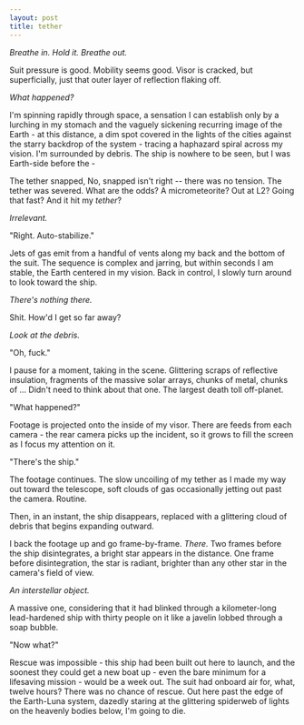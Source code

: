 ```yaml
---
layout: post
title: tether
---
```


*Breathe in. Hold it. Breathe out.*

Suit pressure is good. Mobility seems good. Visor is cracked, but superficially, just that outer layer of reflection flaking off.

*What happened?*

I'm spinning rapidly through space, a sensation I can establish only by a lurching in my stomach and the vaguely sickening recurring image of the Earth - at this distance, a dim spot covered in the lights of the cities against the starry backdrop of the system - tracing a haphazard spiral across my vision. I'm surrounded by debris. The ship is nowhere to be seen, but I was Earth-side before the -

The tether snapped, No, snapped isn't right -- there was no tension. The tether was severed. What are the odds? A micrometeorite? Out at L2? Going that fast? And it hit my *tether*?

*Irrelevant.*

"Right. Auto-stabilize."

Jets of gas emit from a handful of vents along my back and the bottom of the suit. The sequence is complex and jarring, but within seconds I am stable, the Earth centered in my vision. Back in control, I slowly turn around to look toward the ship.

*There's nothing there.*

Shit. How'd I get so far away?

*Look at the debris.*

"Oh, fuck."

I pause for a moment, taking in the scene. Glittering scraps of reflective insulation, fragments of the massive solar arrays, chunks of metal, chunks of ...
Didn't need to think about that one. The largest death toll off-planet.

"What happened?"

Footage is projected onto the inside of my visor. There are feeds from each camera - the rear camera picks up the incident, so it grows to fill the screen as I focus my attention on it.

"There's the ship."

The footage continues. The slow uncoiling of my tether as I made my way out toward the telescope, soft clouds of gas occasionally jetting out past the camera. Routine.

Then, in an instant, the ship disappears, replaced with a glittering cloud of debris that begins expanding outward.

I back the footage up and go frame-by-frame. *There.* Two frames before the ship disintegrates, a bright star appears in the distance. One frame before disintegration, the star is radiant, brighter than any other star in the camera's field of view. 

*An interstellar object.*

A massive one, considering that it had blinked through a kilometer-long lead-hardened ship with thirty people on it like a javelin lobbed through a soap bubble.

"Now what?"

Rescue was impossible - this ship had been built out here to launch, and the soonest they could get a new boat up - even the bare minimum for a lifesaving mission - would be a week out. The suit had onboard air for, what, twelve hours? There was no chance of rescue. Out here past the edge of the Earth-Luna system, dazedly staring at the glittering spiderweb of lights on the heavenly bodies below, I'm going to die.
